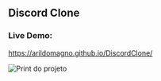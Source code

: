## Discord Clone

### Live Demo:
https://arildomagno.github.io/DiscordClone/



![Print do projeto](https://github.com/ArildoMagno/DiscordClone/blob/master/discordpic.jpg)
